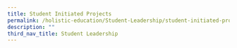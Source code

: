 ```yaml
---
title: Student Initiated Projects
permalink: /holistic-education/Student-Leadership/student-initiated-projects
description: ""
third_nav_title: Student Leadership
---
```

